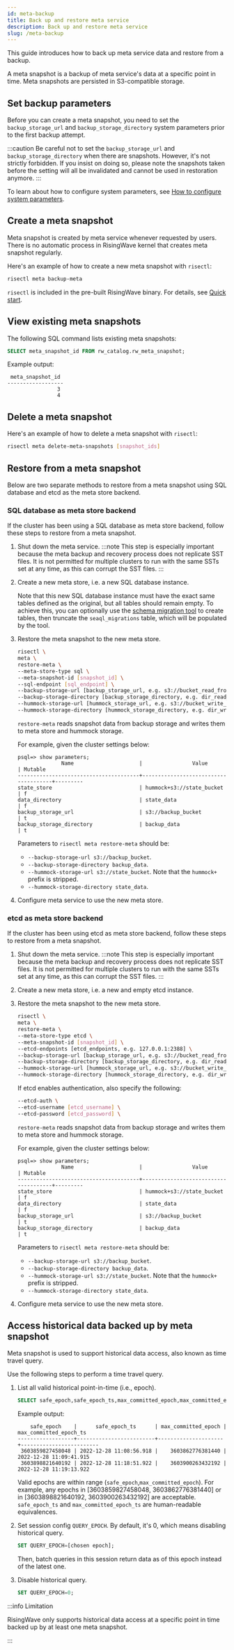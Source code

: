 ```yaml
---
id: meta-backup
title: Back up and restore meta service
description: Back up and restore meta service
slug: /meta-backup
---
```

<head>
  <link rel="canonical" href="https://docs.risingwave.com/docs/current/meta-backup/" />
</head>

This guide introduces how to back up meta service data and restore from a backup.

A meta snapshot is a backup of meta service's data at a specific point in time. Meta snapshots are persisted in S3-compatible storage.

## Set backup parameters

Before you can create a meta snapshot, you need to set the `backup_storage_url` and `backup_storage_directory` system parameters prior to the first backup attempt.

:::caution
Be careful not to set the `backup_storage_url` and `backup_storage_directory` when there are snapshots. However, it's not strictly forbidden. If you insist on doing so, please note the snapshots taken before the setting will all be invalidated and cannot be used in restoration anymore.
:::

To learn about how to configure system parameters, see [How to configure system parameters](../manage/view-configure-system-parameters.md#how-to-configure-system-parameters).

## Create a meta snapshot

Meta snapshot is created by meta service whenever requested by users. There is no automatic process in RisingWave kernel that creates meta snapshot regularly.

Here's an example of how to create a new meta snapshot with `risectl`:

```bash
risectl meta backup-meta
```

`risectl` is included in the pre-built RisingWave binary. For details, see [Quick start](get-started.md#binaries).

## View existing meta snapshots

The following SQL command lists existing meta snapshots:

```sql
SELECT meta_snapshot_id FROM rw_catalog.rw_meta_snapshot;
```

Example output:

```
 meta_snapshot_id
------------------
                3
                4
```

## Delete a meta snapshot

Here's an example of how to delete a meta snapshot with `risectl`:

```bash
risectl meta delete-meta-snapshots [snapshot_ids]
```

## Restore from a meta snapshot

Below are two separate methods to restore from a meta snapshot using SQL database and etcd as the meta store backend.

### SQL database as meta store backend

If the cluster has been using a SQL database as meta store backend, follow these steps to restore from a meta snapshot.

1. Shut down the meta service.
    :::note
    This step is especially important because the meta backup and recovery process does not replicate SST files. It is not permitted for multiple clusters to run with the same SSTs set at any time, as this can corrupt the SST files.
    :::
2. Create a new meta store, i.e. a new SQL database instance.

   Note that this new SQL database instance must have the exact same tables defined as the original, but all tables should remain empty. To achieve this, you can optionally use the [schema migration tool](https://github.com/risingwavelabs/risingwave/tree/main/src/meta/model_v2/migration) to create tables, then truncate the `seaql_migrations` table, which will be populated by the tool.
3. Restore the meta snapshot to the new meta store.

    ```bash
    risectl \
    meta \
    restore-meta \
    --meta-store-type sql \
    --meta-snapshot-id [snapshot_id] \
    --sql-endpoint [sql_endpoint] \
    --backup-storage-url [backup_storage_url, e.g. s3://bucket_read_from] \
    --backup-storage-directory [backup_storage_directory, e.g. dir_read_from] \
    --hummock-storage-url [hummock_storage_url, e.g. s3://bucket_write_to] \
    --hummock-storage-directory [hummock_storage_directory, e.g. dir_write_to]
    ```

    `restore-meta` reads snapshot data from backup storage and writes them to meta store and hummock storage.

    For example, given the cluster settings below:  
    ```
    psql=> show parameters;
                  Name                     |                Value                 | Mutable
    ---------------------------------------+--------------------------------------+---------
    state_store                            | hummock+s3://state_bucket            | f
    data_directory                         | state_data                           | f
    backup_storage_url                     | s3://backup_bucket                   | t
    backup_storage_directory               | backup_data                          | t
    ```
    Parameters to `risectl meta restore-meta` should be:
    - `--backup-storage-url s3://backup_bucket`.
    - `--backup-storage-directory backup_data`.
    - `--hummock-storage-url s3://state_bucket`. Note that the `hummock+` prefix is stripped.
    - `--hummock-storage-directory state_data`.
4. Configure meta service to use the new meta store.

### etcd as meta store backend

If the cluster has been using etcd as meta store backend, follow these steps to restore from a meta snapshot.

1. Shut down the meta service.
    :::note
    This step is especially important because the meta backup and recovery process does not replicate SST files. It is not permitted for multiple clusters to run with the same SSTs set at any time, as this can corrupt the SST files.
    :::
2. Create a new meta store, i.e. a new and empty etcd instance.
3. Restore the meta snapshot to the new meta store.

    ```bash
    risectl \
    meta \
    restore-meta \
    --meta-store-type etcd \
    --meta-snapshot-id [snapshot_id] \
    --etcd-endpoints [etcd_endpoints, e.g. 127.0.0.1:2388] \
    --backup-storage-url [backup_storage_url, e.g. s3://bucket_read_from] \
    --backup-storage-directory [backup_storage_directory, e.g. dir_read_from] \
    --hummock-storage-url [hummock_storage_url, e.g. s3://bucket_write_to] \
    --hummock-storage-directory [hummock_storage_directory, e.g. dir_write_to]
    ```

    If etcd enables authentication, also specify the following:

    ```bash
    --etcd-auth \
    --etcd-username [etcd_username] \
    --etcd-password [etcd_password] \
    ```

    `restore-meta` reads snapshot data from backup storage and writes them to meta store and hummock storage.

    For example, given the cluster settings below:  
    ```
    psql=> show parameters;
                  Name                     |                Value                 | Mutable
    ---------------------------------------+--------------------------------------+---------
    state_store                            | hummock+s3://state_bucket            | f
    data_directory                         | state_data                           | f
    backup_storage_url                     | s3://backup_bucket                   | t
    backup_storage_directory               | backup_data                          | t
    ```
    Parameters to `risectl meta restore-meta` should be:
    - `--backup-storage-url s3://backup_bucket`.
    - `--backup-storage-directory backup_data`.
    - `--hummock-storage-url s3://state_bucket`. Note that the `hummock+` prefix is stripped.
    - `--hummock-storage-directory state_data`.
4. Configure meta service to use the new meta store.

## Access historical data backed up by meta snapshot

Meta snapshot is used to support historical data access, also known as time travel query.

Use the following steps to perform a time travel query.

1. List all valid historical point-in-time (i.e., epoch).

    ```sql
    SELECT safe_epoch,safe_epoch_ts,max_committed_epoch,max_committed_epoch_ts FROM rw_catalog.rw_meta_snapshot;
    ```

   Example output:

    ```
        safe_epoch    |      safe_epoch_ts      | max_committed_epoch | max_committed_epoch_ts
    ------------------+-------------------------+---------------------+-------------------------
     3603859827458048 | 2022-12-28 11:08:56.918 |    3603862776381440 | 2022-12-28 11:09:41.915
     3603898821640192 | 2022-12-28 11:18:51.922 |    3603900263432192 | 2022-12-28 11:19:13.922
    ```

   Valid epochs are within range (`safe_epoch`,`max_committed_epoch`). For example, any epochs in [3603859827458048, 3603862776381440] or in [3603898821640192, 3603900263432192] are acceptable.
   `safe_epoch_ts` and `max_committed_epoch_ts` are human-readable equivalences.
2. Set session config `QUERY_EPOCH`. By default, it's 0, which means disabling historical query.

    ```sql
    SET QUERY_EPOCH=[chosen epoch];
    ```

   Then, batch queries in this session return data as of this epoch instead of the latest one.
3. Disable historical query.

    ```sql
    SET QUERY_EPOCH=0;
    ```

:::info Limitation

RisingWave only supports historical data access at a specific point in time backed up by at least one meta snapshot.

:::
